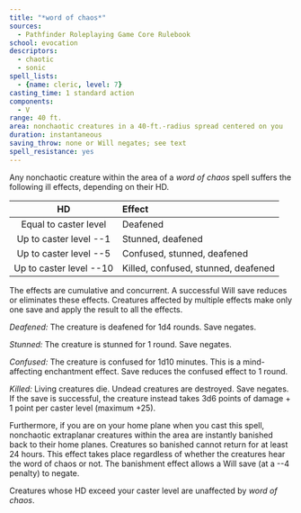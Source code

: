 ```yaml
---
title: "*word of chaos*"
sources:
  - Pathfinder Roleplaying Game Core Rulebook
school: evocation
descriptors:
  - chaotic
  - sonic
spell_lists:
  - {name: cleric, level: 7}
casting_time: 1 standard action
components:
  - V
range: 40 ft.
area: nonchaotic creatures in a 40-ft.-radius spread centered on you
duration: instantaneous
saving_throw: none or Will negates; see text
spell_resistance: yes
---
```


Any nonchaotic creature within the area of a *word of chaos* spell suffers the following ill effects, depending on their HD.

HD | Effect
:--:|:--
Equal to caster level | Deafened
Up to caster level --1 | Stunned, deafened
Up to caster level --5 | Confused, stunned, deafened
Up to caster level --10 | Killed, confused, stunned, deafened

The effects are cumulative and concurrent. A successful Will save reduces or eliminates these effects. Creatures affected by multiple effects make only one save and apply the result to all the effects.

*Deafened:* The creature is deafened for 1d4 rounds. Save negates.

*Stunned:* The creature is stunned for 1 round. Save negates.

*Confused:* The creature is confused for 1d10 minutes. This is a mind-affecting enchantment effect. Save reduces the confused effect to 1 round.

*Killed:* Living creatures die. Undead creatures are destroyed. Save negates. If the save is successful, the creature instead takes 3d6 points of damage + 1 point per caster level (maximum +25).

Furthermore, if you are on your home plane when you cast this spell, nonchaotic extraplanar creatures within the area are instantly banished back to their home planes. Creatures so banished cannot return for at least 24 hours. This effect takes place regardless of whether the creatures hear the word of chaos or not. The banishment effect allows a Will save (at a --4 penalty) to negate.

Creatures whose HD exceed your caster level are unaffected by *word of chaos*.

